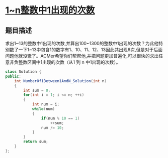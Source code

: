 # [1~n整数中1出现的次数](https://www.nowcoder.com/practice/bd7f978302044eee894445e244c7eee6?tpId=13&tqId=11184&tPage=2&rp=2&ru=/ta/coding-interviews&qru=/ta/coding-interviews/question-ranking)

## 题目描述

求出1\~13的整数中1出现的次数,并算出100\~1300的整数中1出现的次数？为此他特别数了一下1~13中包含1的数字有1、10、11、12、13因此共出现6次,但是对于后面问题他就没辙了。ACMer希望你们帮帮他,并把问题更加普遍化,可以很快的求出任意非负整数区间中1出现的次数（从1 到 n 中1出现的次数）。



```java
class Solution {
public:
    int NumberOf1Between1AndN_Solution(int n)
    {
        int sum = 0;
        for(int i = 1; i <= n; ++i)
        {
            int num = i;
            while(num)
            {
                if(num % 10 == 1)
                    ++sum;
                num /= 10;
            }
        }
        return sum;
    }
};
```

